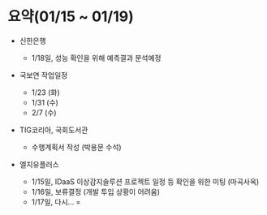 # 요약(01/15 ~ 01/19) 

    
* 신한은행
    * 1/18일, 성능 확인을 위해 예측결과 분석예정

* 국보연 작업일정
    * 1/23 (화)
    * 1/31 (수)
    * 2/7 (수)

* TIG코리아, 국회도서관
    * 수행계획서 작성 (박용문 수석)


* 엘지유플러스
    * 1/15일, IDaaS 이상감지솔루션 프로젝트 일정 등 확인을 위한 미팅 (마곡사옥)
    * 1/16일, 보류결정 (개발 투입 상황이 어려움)
    * 1/17일, 다시...
=